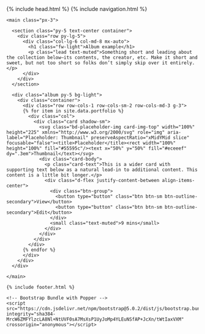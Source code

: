 <html lang="en">
  {% include head.html %}
  <body class="container-fluid bg-dark text-light">
    {% include navigation.html %}

    <main class="px-3">

      <section class="py-5 text-center container">
        <div class="row py-lg-5">
          <div class="col-lg-6 col-md-8 mx-auto">
            <h1 class="fw-light">Album example</h1>
            <p class="lead text-muted">Something short and leading about the collection below—its contents, the creator, etc. Make it short and sweet, but not too short so folks don’t simply skip over it entirely.</p>
          </div>
        </div>
      </section>

      <div class="album py-5 bg-light">
        <div class="container">
          <div class="row row-cols-1 row-cols-sm-2 row-cols-md-3 g-3">
          {% for item in site.data.portfolio %}
            <div class="col">
              <div class="card shadow-sm">
                <svg class="bd-placeholder-img card-img-top" width="100%" height="225" xmlns="http://www.w3.org/2000/svg" role="img" aria-label="Placeholder: Thumbnail" preserveAspectRatio="xMidYMid slice" focusable="false"><title>Placeholder</title><rect width="100%" height="100%" fill="#55595c"/><text x="50%" y="50%" fill="#eceeef" dy=".3em">Thumbnail</text></svg>
                <div class="card-body">
                  <p class="card-text">This is a wider card with supporting text below as a natural lead-in to additional content. This content is a little bit longer.</p>
                  <div class="d-flex justify-content-between align-items-center">
                    <div class="btn-group">
                      <button type="button" class="btn btn-sm btn-outline-secondary">View</button>
                      <button type="button" class="btn btn-sm btn-outline-secondary">Edit</button>
                    </div>
                    <small class="text-muted">9 mins</small>
                  </div>
                </div>
              </div>
            </div>
          {% endfor %}
          </div>
        </div>
      </div>

    </main>

    {% include footer.html %}

    <!-- Bootstrap Bundle with Popper -->
    <script src="https://cdn.jsdelivr.net/npm/bootstrap@5.0.2/dist/js/bootstrap.bundle.min.js" integrity="sha384-MrcW6ZMFYlzcLA8Nl+NtUVF0sA7MsXsP1UyJoMp4YLEuNSfAP+JcXn/tWtIaxVXM" crossorigin="anonymous"></script>

  </body>
</html>
